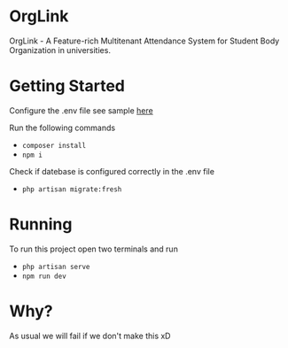 # OrgLink

OrgLink - A Feature-rich Multitenant Attendance System for Student Body Organization in universities.

# Getting Started

Configure the .env file see sample [here](https://github.com/platformsh-templates/laravel/blob/master/.env.example)

Run the following commands

-   `composer install`
-   `npm i`

Check if datebase is configured correctly in the .env file

-   `php artisan migrate:fresh`

# Running

To run this project open two terminals and run

-   `php artisan serve`
-   `npm run dev`

# Why?

As usual we will fail if we don't make this xD
